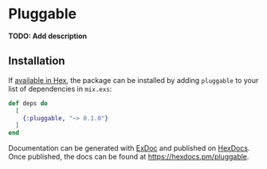 # Pluggable

**TODO: Add description**

## Installation

If [available in Hex](https://hex.pm/docs/publish), the package can be installed
by adding `pluggable` to your list of dependencies in `mix.exs`:

```elixir
def deps do
  [
    {:pluggable, "~> 0.1.0"}
  ]
end
```

Documentation can be generated with [ExDoc](https://github.com/elixir-lang/ex_doc)
and published on [HexDocs](https://hexdocs.pm). Once published, the docs can
be found at <https://hexdocs.pm/pluggable>.


